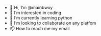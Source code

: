 - 👋 Hi, I’m @mainbwoy
- 👀 I’m interested in coding
- 🌱 I’m currently learning python
- 💞️ I’m looking to collaborate on any platfom
- 📫 How to reach me my email

<!---
mainbwoy/mainbwoy is a ✨ special ✨ repository because its `README.md` (this file) appears on your GitHub profile.
You can click the Preview link to take a look at your changes.
--->
